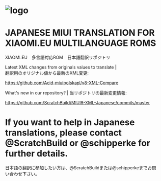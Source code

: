 # ![logo](http://i.imgur.com/Muo8hZF.png)

# JAPANESE MIUI TRANSLATION FOR XIAOMI.EU MULTILANGUAGE ROMS
XIAOMI.EU　多言語対応ROM　日本語翻訳リポジトリ

Latest XML changes from originals values to translate  |  
翻訳用のオリジナル値から最新のXML変更:


https://github.com/Acid-miuipolskapl/v8-XML-Compare

What's new in our repository?  | 当リポジトリの最新変更情報:

https://github.com/ScratchBuild/MIUI8-XML-Japanese/commits/master


# If you want to help in Japanese translations, please contact @ScratchBuild or @schipperke for further details.
日本語の翻訳に参加したい方は、@ScratchBuildまたは@schipperkeまでお問い合わせ下さい。

